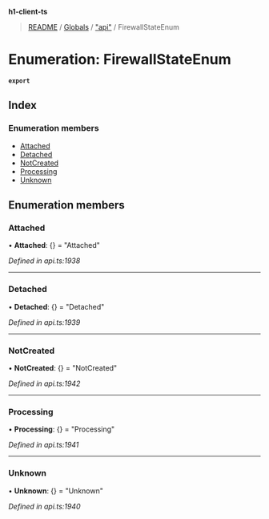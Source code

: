 **h1-client-ts**

> [README](../README.md) / [Globals](../globals.md) / ["api"](../modules/_api_.md) / FirewallStateEnum

# Enumeration: FirewallStateEnum

**`export`** 

## Index

### Enumeration members

* [Attached](_api_.firewallstateenum.md#attached)
* [Detached](_api_.firewallstateenum.md#detached)
* [NotCreated](_api_.firewallstateenum.md#notcreated)
* [Processing](_api_.firewallstateenum.md#processing)
* [Unknown](_api_.firewallstateenum.md#unknown)

## Enumeration members

### Attached

•  **Attached**: {} = "Attached"

*Defined in api.ts:1938*

___

### Detached

•  **Detached**: {} = "Detached"

*Defined in api.ts:1939*

___

### NotCreated

•  **NotCreated**: {} = "NotCreated"

*Defined in api.ts:1942*

___

### Processing

•  **Processing**: {} = "Processing"

*Defined in api.ts:1941*

___

### Unknown

•  **Unknown**: {} = "Unknown"

*Defined in api.ts:1940*
